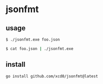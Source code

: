 # jsonfmt

## usage

```sh
$ ./jsonfmt.exe foo.json
```

```sh
$ cat foo.json | ./jsonfmt.exe
```

## install

```sh
go install github.com/xcd0/jsonfmt@latest
```


